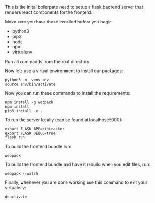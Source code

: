 This is the inital boilerpate need to setup a flask backend server that renders
react components for the frontend.

Make sure you have these installed before you begin:
+ python3
+ pip3
+ node
+ npm
+ virtualenv

Run all commands from the root directory.

Now lets use a virtual environment to install our packages:
    
    python3 -m  venv env
    source env/bin/activate

Now you can run these commands to install the requirements:

    npm install -g webpack
    npm install
    pip3 install -e .

To run the server locally (can be found at localhost:5000):

    export FLASK_APP=biotracker
    export FLASK_DEBUG=true
    flask run

To build the frontend bundle run:

    webpack

To build the frontend bundle and have it rebuild when you edit files, run:

    webpack --watch

Finally, whenever you are done working use this command to exit your virtualenv:

    deactivate
